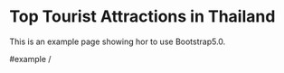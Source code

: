 Top Tourist  Attractions in Thailand
==========
This is an example page showing hor to use Bootstrap5.0.

#example
/<img class="img-fluid img-thumbnail" src="" alt=""/>